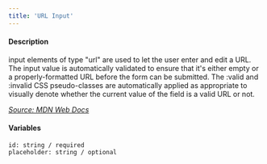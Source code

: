 ```yaml
---
title: 'URL Input'
---
```

#### Description
input elements of type "url" are used to let the user enter and edit a URL. The input value is automatically validated to ensure that it's either empty or a properly-formatted URL before the form can be submitted. The :valid and :invalid CSS pseudo-classes are automatically applied as appropriate to visually denote whether the current value of the field is a valid URL or not.

*[Source: MDN Web Docs](https://developer.mozilla.org/en-US/docs/Web/HTML/Element/input/url)*

#### Variables
~~~
id: string / required
placeholder: string / optional
~~~
